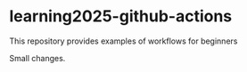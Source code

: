 # learning2025-github-actions

This repository provides examples of workflows for beginners

Small changes.
